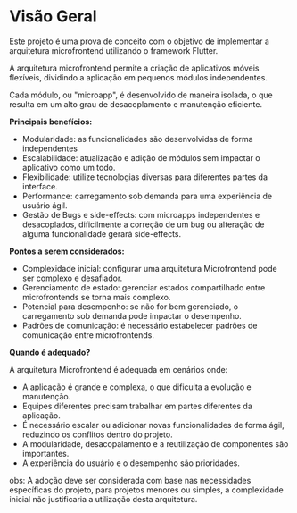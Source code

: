 # Visão Geral

Este projeto é uma prova de conceito com o objetivo de implementar a arquitetura microfrontend utilizando o framework Flutter.

A arquitetura microfrontend permite a criação de aplicativos móveis flexíveis, dividindo a aplicação em pequenos módulos independentes.

Cada módulo, ou "microapp", é desenvolvido de maneira isolada, o que resulta em um alto grau de desacoplamento e manutenção eficiente.

**Principais benefícios:**

- Modularidade: as funcionalidades são desenvolvidas de forma independentes
- Escalabilidade: atualização e adição de módulos sem impactar o aplicativo como um todo.
- Flexibilidade: utilize tecnologias diversas para diferentes partes da interface.
- Performance: carregamento sob demanda para uma experiência de usuário ágil.
- Gestão de Bugs e side-effects: com microapps independentes e desacoplados, dificilmente a correção de um bug ou
alteração de alguma funcionalidade gerará side-effects.

**Pontos a serem considerados:**

- Complexidade inicial: configurar uma arquitetura Microfrontend pode ser complexo e desafiador.
- Gerenciamento de estado: gerenciar estados compartilhado entre microfrontends se torna mais complexo.
- Potencial para desempenho: se não for bem gerenciado, o carregamento sob demanda pode impactar o desempenho.
- Padrões de comunicação: é necessário estabelecer padrões de comunicação entre microfrontends.

**Quando é adequado?**

A arquitetura Microfrontend é adequada em cenários onde:

- A aplicação é grande e complexa, o que dificulta a evolução e manutenção.
- Equipes diferentes precisam trabalhar em partes diferentes da aplicação.
- É necessário escalar ou adicionar novas funcionalidades de forma ágil, reduzindo os conflitos dentro do projeto.
- A modularidade, desacopalamento e a reutilização de componentes são importantes.
- A experiência do usuário e o desempenho são prioridades.

obs: A adoção deve ser considerada com base nas necessidades específicas do projeto, para projetos menores ou simples, a complexidade inicial não justificaria a utilização desta arquitetura.



